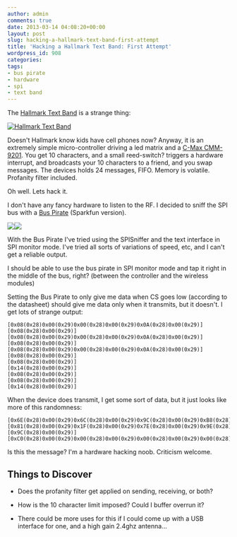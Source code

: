 ```yaml
---
author: admin
comments: true
date: 2013-03-14 04:08:20+00:00
layout: post
slug: hacking-a-hallmark-text-band-first-attempt
title: 'Hacking a Hallmark Text Band: First Attempt'
wordpress_id: 908
categories:
tags:
- bus pirate
- hardware
- spi
- text band
---
```


The [Hallmark Text Band](http://www.textbands.com/) is a strange thing:

[![Hallmark Text Band](/uploads/P3130076-300x235.jpg)](/uploads/P3130076.jpg)

Doesn't Hallmark know kids have cell phones now?
Anyway, it is an extremely simple micro-controller driving a led matrix and a [C-Max CMM-9201](http://www.c-max.com.hk/en/technology/rfcomm/2_4g_trans_ic). You get 10 characters, and a small reed-switch? triggers a hardware interrupt, and broadcasts your 10 characters to a friend, and you swap messages. The devices holds 24 messages, FIFO. Memory is volatile. Profanity filter included.

Oh well. Lets hack it.

I don't have any fancy hardware to listen to the RF. I decided to sniff the SPI bus with a [Bus Pirate](http://dangerousprototypes.com/docs/Bus_Pirate) (Sparkfun version).

[![](/uploads/P3130078-300x224.jpg)](/uploads/P3130078.jpg)[![](/uploads/P3130081-300x300.jpg)](/uploads/P3130081.jpg)

With the Bus Pirate I've tried using the SPISniffer and the text interface in SPI monitor mode. I've tried all sorts of variations of speed, etc, and I can't get a reliable output.

I should be able to use the bus pirate in SPI monitor mode and tap it right in the middle of the bus, right? (between the controller and the wireless modules)

Setting the Bus Pirate to only give me data when CS goes low (according to the datasheet) should give me data only when it transmits, but it doesn't. I get lots of strange output:

    
    [0x08(0x28)0x00(0x29)0x00(0x28)0x00(0x29)0x0A(0x28)0x00(0x29)]
    [0x08(0x28)0x00(0x29)]
    [0x08(0x28)0x00(0x29)0x00(0x28)0x00(0x29)0x0A(0x28)0x00(0x29)]
    [0x08(0x28)0x00(0x29)]
    [0x08(0x28)0x00(0x29)0x00(0x28)0x00(0x29)0x0A(0x28)0x00(0x29)]
    [0x08(0x28)0x00(0x29)]
    [0x08(0x28)0x00(0x29)]
    [0x14(0x28)0x00(0x29)]
    [0x08(0x28)0x00(0x29)]
    [0x08(0x28)0x00(0x29)]
    [0x14(0x28)0x00(0x29)]


When the device does transmit, I get some sort of data, but it just looks like more of this randomness:

    
    [0x6E(0x28)0x00(0x29)0x6C(0x28)0x00(0x29)0x9C(0x28)0x00(0x29)0xB8(0x28)0x00(0x29)0x10(0x28)0x00(0x29)]
    [0x81(0x28)0x00(0x29)0x1F(0x28)0x00(0x29)0x7E(0x28)0x00(0x29)0x9E(0x28)0x00(0x29)0x9E(0x28)0x00(0x29)0x3F(0x28)0x00(0x29)0x1B(0x28)0x00(0x29)0xB8(0x28)0x00(0x29)0xAA(0x28)0x00(0x29)0xAA(0x28)0x00(0x29)0xAB(0x28)0x00(0x29)0xFE(0x28)0x00(0x29)0xAB(0x28)0x00(0x29)0xF8(0x28)0x00(0x29)0xAB(0x28)0x00(0x29)0x55(0x28)0x00(0x29)0x55(0x28)0x00(0x29)0x55(0x28)0x00(0x29)0x55(0x28)0x00(0x29)0x55(0x28)0x00(0x29)0x55(0x28)0x00(0x29)0x55(0x28)0x00(0x29)0x55(0x28)0x00(0x29)0x55(0x28)0x00(0x29)0x55(0x28)0x00(0x29)0x55(0x28)0x00(0x29)0x55(0x28)0x00(0x29)0x55(0x28)0x00(0x29)0x55(0x28)0x00(0x29)0x55(0x28)0x00(0x29)0x55(0x28)0x00(0x29)0x55(0x28)0x00(0x29)]
    [0x9C(0x28)0x00(0x29)]
    [0xC0(0x28)0x00(0x29)0x00(0x28)0x00(0x29)0x00(0x28)0x00(0x29)0x00(0x28)0x00(0x29)0x00(0x28)0x00(0x29)0x00(0x28)0x00(0x29)0x00(0x28)0x00(0x29)0x00(0x28)0x00(0x29)0x00(0x28)0x00(0x29)0x00(0x28)0x00(0x29)0x00(0x28)0x00(0x29)0x00(0x28)0x00(0x29)0x00(0x28)0x00(0x29)0x00(0x28)0x00(0x29)]


Is this the message? I'm a hardware hacking noob. Criticism welcome.


## Things to Discover





	
  * Does the profanity filter get applied on sending, receiving, or both?

	
  * How is the 10 character limit imposed? Could I buffer overrun it?

	
  * There could be more uses for this if I could come up with a USB interface for one, and a high gain 2.4ghz antenna...


